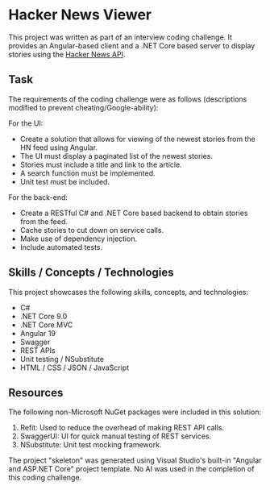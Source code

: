 # Hacker News Viewer

This project was written as part of an interview coding challenge. It provides an Angular-based client and a .NET Core based server to display stories using the [Hacker News API](https://github.com/HackerNews/API).

## Task

The requirements of the coding challenge were as follows (descriptions modified to prevent cheating/Google-ability):

For the UI:
* Create a solution that allows for viewing of the newest stories from the HN feed using Angular.
* The UI must display a paginated list of the newest stories.
* Stories must include a title and link to the article.
* A search function must be implemented.
* Unit test must be included.

For the back-end:
* Create a RESTful C# and .NET Core based backend to obtain stories from the feed.
* Cache stories to cut down on service calls.
* Make use of dependency injection.
* Include automated tests.

## Skills / Concepts / Technologies

This project showcases the following skills, concepts, and technologies:

* C#
* .NET Core 9.0
* .NET Core MVC
* Angular 19
* Swagger
* REST APIs
* Unit testing / NSubstitute
* HTML / CSS / JSON / JavaScript

## Resources

The following non-Microsoft NuGet packages were included in this solution:

1. Refit: Used to reduce the overhead of making REST API calls.
2. SwaggerUI: UI for quick manual testing of REST services.
3. NSubstitute: Unit test mocking framework.

The project "skeleton" was generated using Visual Studio's built-in "Angular and ASP.NET Core" project template. No AI was used in the completion of this coding challenge.